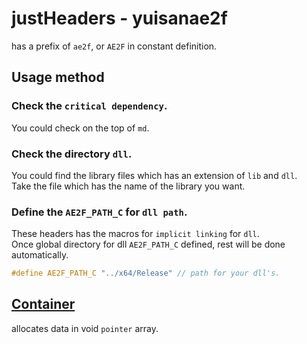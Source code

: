 # justHeaders - yuisanae2f
has a prefix of `ae2f`, or `AE2F` in constant definition.

## Usage method
### Check the `critical dependency`.
You could check on the top of `md`.

### Check the directory `dll`.
You could find the library files which has an extension of `lib` and `dll`.  
Take the file which has the name of the library you want.

### Define the `AE2F_PATH_C` for `dll path`.
These headers has the macros for `implicit linking` for `dll`.  
Once global directory for dll `AE2F_PATH_C` defined, rest will be done automatically.
```cpp
#define AE2F_PATH_C "../x64/Release" // path for your dll's.
```

## <a href="./headers/Container.md">Container</a>
allocates data in void `pointer` array.